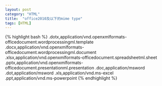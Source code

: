 ```yaml
---
layout: post
category: "HTML"
title:  "office2010及以下的mime type"
tags: [HTML]
---
```

{% highlight bash %}
.dotx,application/vnd.openxmlformats-officedocument.wordprocessingml.template
.docx,application/vnd.openxmlformats-officedocument.wordprocessingml.document
.xlsx,application/vnd.openxmlformats-officedocument.spreadsheetml.sheet
.pptx,application/vnd.openxmlformats-officedocument.presentationml.presentation
.doc,application/msword
.dot,application/msword
.xls,application/vnd.ms-excel
.ppt,application/vnd.ms-powerpoint
{% endhighlight %}
